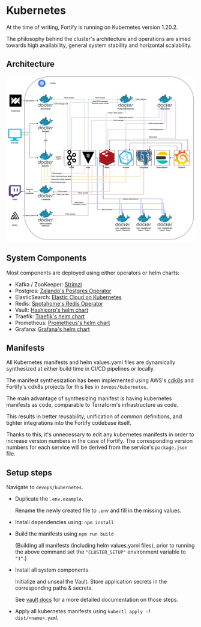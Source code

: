 # Kubernetes

At the time of writing, Fortify is running on Kubernetes version 1.20.2.

The philosophy behind the cluster's architecture and operations are aimed towards high availability, general system stability and horizontal scalability.

## Architecture

![Image of Architecture](assets/architecture.png)

## System Components

Most components are deployed using either operators or helm charts:

- Kafka / ZooKeeper: [Strimzi](https://strimzi.io/)
- Postgres: [Zalando's Postgres Operator](https://github.com/zalando/postgres-operator)
- ElasticSearch: [Elastic Cloud on Kubernetes](https://www.elastic.co/guide/en/cloud-on-k8s/current/index.html)
- Redis: [Spotahome's Redis Operator](https://github.com/spotahome/redis-operator)
- Vault: [Hashicorp's helm chart](https://github.com/hashicorp/vault-helm)
- Traefik: [Traefik's helm chart](https://github.com/traefik/traefik-helm-chart)
- Prometheus: [Prometheus's helm chart](https://github.com/prometheus-community/helm-charts)
- Grafana: [Grafana's helm chart](https://github.com/grafana/helm-charts)

## Manifests

All Kubernetes manifests and helm values.yaml files are dynamically synthesized at either build time in CI/CD pipelines or locally.

The manifest synthesization has been implemented using AWS's [cdk8s](https://cdk8s.io/) and Fortify's cdk8s projects for this lies in `devops/kubernetes`.

The main advantage of synthesizing manifest is having kubernetes manifests as code, comparable to Terraform's infrastructure as code.

This results in better reusability, unification of common definitions, and tighter integrations into the Fortify codebase itself.

Thanks to this, it's unnecessary to edit any kubernetes manifests in order to increase version numbers in the case of Fortify. The corresponding version numbers for each service will be derived from the service's `package.json` file.

## Setup steps

Navigate to `devops/kubernetes`.

- Duplicate the `.env.example`.

  Rename the newly created file to `.env` and fill in the missing values.

- Install dependencies using: `npm install`

- Build the manifests using `npm run build`

  (Building all manifests (including helm values.yaml files), prior to running the above command set the `"CLUSTER_SETUP"` environment variable to `"1"`.)

- Install all system components.

  Initialize and unseal the Vault.
  Store application secrets in the corresponding paths & secrets.

  See [vault docs](vault.md) for a more detailed documentation on those steps.

- Apply all kubernetes manifests using `kubectl apply -f dist/<name>.yaml`
